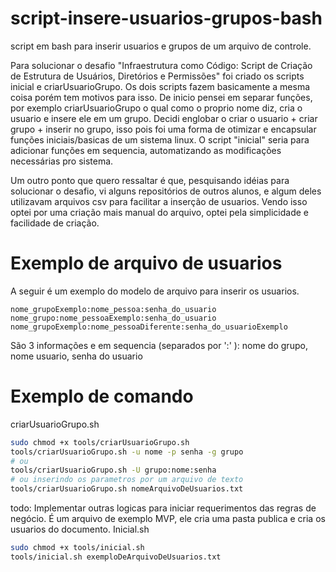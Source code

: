 # script-insere-usuarios-grupos-bash
  script em bash para inserir usuarios e grupos de um arquivo de controle.

Para solucionar o desafio "Infraestrutura como Código: Script de Criação de Estrutura de Usuários, Diretórios e Permissões" foi criado os scripts inicial e criarUsuarioGrupo. Os dois scripts fazem basicamente a mesma coisa porém tem motivos para isso.
De inicio pensei em separar funções, por exemplo criarUsuarioGrupo o qual como o proprio nome diz, cria o usuario e insere ele em um grupo. Decidi englobar o criar o usuario + criar grupo + inserir no grupo, isso pois foi uma forma de otimizar e encapsular funções iniciais/basicas de um sistema linux.
O script "inicial" seria para adicionar funções em sequencia, automatizando as modificações necessárias pro sistema.

Um outro ponto que quero ressaltar é que, pesquisando idéias para solucionar o desafio, vi alguns repositórios de outros alunos, e algum deles utilizavam arquivos csv para facilitar a inserção de usuarios. Vendo isso optei por uma criação mais manual do arquivo, optei pela simplicidade e facilidade de criação.

# Exemplo de arquivo de usuarios
A seguir é um exemplo do modelo de arquivo para inserir os usuarios.
```text
nome_grupoExemplo:nome_pessoa:senha_do_usuario
nome_grupo:nome_pessoaExemplo:senha_do_usuario
nome_grupoExemplo:nome_pessoaDiferente:senha_do_usuarioExemplo

```
São 3 informações e em sequencia (separados por ':' ): nome do grupo, nome usuario, senha do usuario

# Exemplo de comando
criarUsuarioGrupo.sh
```bash
sudo chmod +x tools/criarUsuarioGrupo.sh
tools/criarUsuarioGrupo.sh -u nome -p senha -g grupo
# ou
tools/criarUsuarioGrupo.sh -U grupo:nome:senha
# ou inserindo os parametros por um arquivo de texto
tools/criarUsuarioGrupo.sh nomeArquivoDeUsuarios.txt

```

todo: Implementar outras logicas para iniciar requerimentos das regras de negócio.
É um arquivo de exemplo MVP, ele cria uma pasta publica e cria os usuarios do documento.
Inicial.sh
```bash
sudo chmod +x tools/inicial.sh
tools/inicial.sh exemploDeArquivoDeUsuarios.txt
```